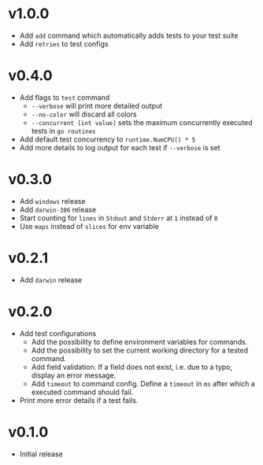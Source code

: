 # v1.0.0

 - Add `add` command which automatically adds tests to your test suite
 - Add `retries` to test configs

# v0.4.0

 - Add flags to `test` command
   - `--verbose` will print more detailed output
   - `--no-color` will discard all colors
   - `--concurrent [int value]` sets the maximum concurrently executed tests in `go routines`  
 - Add default test concurrency to `runtime.NumCPU() * 5`
 - Add more details to log output for each test if `--verbose` is set

# v0.3.0

 - Add `windows` release
 - Add `darwin-386` release
 - Start counting for `lines` in `Stdout` and `Stderr` at `1` instead of `0`
 - Use `maps` instead of `slices` for env variable

# v0.2.1

 - Add `darwin` release

# v0.2.0
 
 - Add test configurations
    - Add the possibility to define environment variables for commands.
    - Add the possibility to set the current working directory for a tested command.
    - Add field validation. If a field does not exist, i.e. due to a typo, display an error message.
    - Add `timeout` to command config. Define a `timeout` in `ms` after which a executed command should fail.
 - Print more error details if a test fails.

# v0.1.0

 - Initial release